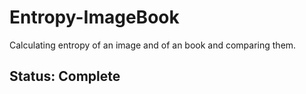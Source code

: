 # Entropy-ImageBook
Calculating entropy of an image and of an book and comparing them.

## Status: Complete
